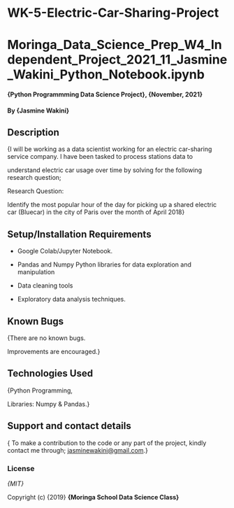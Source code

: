 # WK-5-Electric-Car-Sharing-Project

# Moringa_Data_Science_Prep_W4_Independent_Project_2021_11_Jasmine_Wakini_Python_Notebook.ipynb

#### {Python Programmming Data Science Project}, {November, 2021}
#### By **{Jasmine Wakini}**
## Description
{I will be working as a data scientist working for an electric car-sharing service company. I have been tasked to process stations data to 

understand electric car usage over time by solving for the following research question; 

Research Question:

Identify the most popular hour of the day for picking up a shared electric car (Bluecar) in the city of Paris over the month  of April 2018}

## Setup/Installation Requirements

* Google Colab/Jupyter Notebook.

* Pandas and Numpy Python libraries for data exploration and manipulation

* Data cleaning tools

* Exploratory data analysis techniques.

## Known Bugs
{There are no known bugs.

Improvements are encouraged.}


## Technologies Used

{Python Programming, 

Libraries: Numpy & Pandas.}

## Support and contact details

{ To make a contribution to the code or any part of the project, kindly contact me through; jasminewakini@gmail.com.}

### License

*{MIT}*

Copyright (c) {2019} **{Moringa School Data Science Class}**
  
